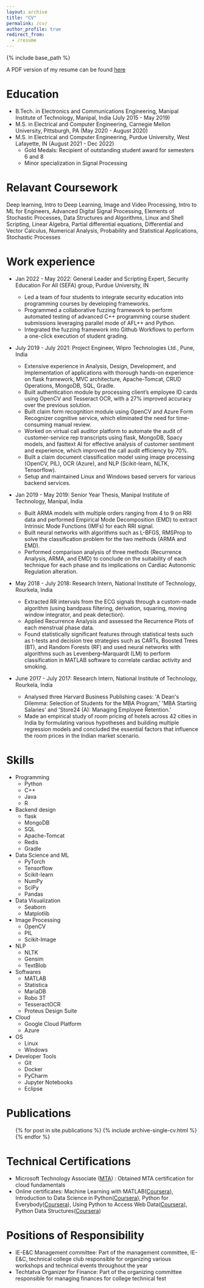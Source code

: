 ```yaml
---
layout: archive
title: "CV"
permalink: /cv/
author_profile: true
redirect_from:
  - /resume
---
```


{% include base_path %}

A PDF version of my resume can be found [here](https://docs.google.com/viewer?url=https://github.com/venkataakhilguntur/venkataakhilguntur.github.io/blob/master/resume/_Resume__VenkataAkhil_.pdf)

Education
======
* B.Tech. in Electronics and Communications Engineering, Manipal Institute of Technology, Manipal, India (July 2015 - May 2019)
* M.S. in Electrical and Computer Engineering, Carnegie Mellon University, Pittsburgh, PA (May 2020 - August 2020)
* M.S. in Electrical and Computer Engineering, Purdue University, West Lafayette, IN (August 2021 - Dec 2022)
  * Gold Medals: Recipient of outstanding student award for semesters 6 and 8  
  * Minor specialization in Signal Processing

Relavant Coursework
======
Deep learning, Intro to Deep Learning, Image and Video Processing, Intro to ML for Engineers, Advanced Digital Signal Processing, Elements of Stochastic Processes, Data Structures and Algorithms, Linux and Shell Scripting, Linear Algebra, Partial differential equations, Differential and Vector Calculus, Numerical Analysis, Probability and Statistical Applications, Stochastic Processes 

Work experience
======

* Jan 2022 - May 2022: General Leader and Scripting Expert, Security Education For All (SEFA) group, Purdue University, IN
  * Led a team of four students to integrate security education into programming courses by developing frameworks.
  * Programmed a collaborative fuzzing framework to perform automated testing of advanced C++ programming
    course student submissions leveraging parallel mode of AFL++ and Python.
  * Integrated the fuzzing framework into Github Workflows to perform a one-click execution of student grading.

* July 2019 - July 2021: Project Engineer, Wipro Technologies Ltd., Pune, India
  * Extensive experience in Analysis, Design, Development, and Implementation of applications with thorough hands-on experience on flask framework, MVC architecture,       Apache-Tomcat, CRUD Operations, MongoDB, SQL, Gradle. 
  * Built authentication module by processing client’s employee ID cards using OpenCV and Tesseract OCR, with a 27% improved accuracy over the previous solution.
  * Built claim form recognition module using OpenCV and Azure Form Recognizer cognitive service, which eliminated the need for time-consuming manual review. 
  * Worked on virtual call auditor platform to automate the audit of customer-service rep transcripts using flask, MongoDB, Spacy models, and fasttext AI for effective     analysis of customer sentiment and experience, which improved the call audit efficiency by 70%. 
  * Built a claim document classification model using image processing (OpenCV, PIL), OCR (Azure), and NLP (Scikit-learn, NLTK, Tensorflow).
  * Setup and maintained Linux and Windows based servers for various backend services.

* Jan 2019 - May 2019: Senior Year Thesis, Manipal Institute of Technology, Manipal, India
  * Built ARMA models with multiple orders ranging from 4 to 9 on RRI data and performed Empirical Mode Decomposition (EMD) to extract Intrinsic Mode Functions (IMFs)     for each RRI signal.
  * Built neural networks with algorithms such as L-BFGS, RMSProp to solve the classification problem for the two methods (ARMA and EMD).
  * Performed comparison analysis of three methods (Recurrence Analysis, ARMA, and EMD) to conclude on the suitability of each technique for each phase and its             implications on Cardiac Autonomic Regulation alteration.

* May 2018 - July 2018: Research Intern, National Institute of Technology, Rourkela, India
  * Extracted RR intervals from the ECG signals through a custom-made algorithm (using bandpass filtering, derivation, squaring, moving window integrator, and peak         detection).
  * Applied Recurrence Analysis and assessed the Recurrence Plots of each menstrual phase data.
  * Found statistically significant features through statistical tests such as t-tests and decision tree strategies such as CARTs, Boosted Trees (BT), and Random           Forests (RF) and used neural networks with algorithms such as Levenberg–Marquardt (LM) to perform classification in MATLAB software to correlate cardiac activity       and smoking.

* June 2017 - July 2017: Research Intern, National Institute of Technology, Rourkela, India
  * Analysed three Harvard Business Publishing cases: 'A Dean's Dilemma: Selection of Students for the MBA Program,' 'MBA Starting Salaries' and 'Store24 (A): Managing     Employee Retention.'
  * Made an empirical study of room pricing of hotels across 42 cities in India by formulating various hypotheses and building multiple regression models and concluded     the essential factors that influence the room prices in the Indian market scenario.



  
Skills
======
* Programming
  * Python
  * C++
  * Java
  * R
* Backend design 
  * flask
  * MongoDB
  * SQL
  * Apache-Tomcat
  * Redis
  * Gradle
* Data Science and ML
  * PyTorch
  * Tensorflow
  * Scikit-learn
  * NumPy
  * SciPy
  * Pandas
* Data Visualization
  * Seaborn
  * Matplotlib
* Image Processing
  * OpenCV
  * PIL
  * Scikit-Image
* NLP
  * NLTK
  * Gensim
  * TextBlob
* Softwares
  * MATLAB
  * Statistica
  * MariaDB
  * Robo 3T
  * TesseractOCR
  * Proteus Design Suite
* Cloud
  * Google Cloud Platform
  * Azure
* OS
  * Linux
  * Windows
* Developer Tools
  *  Git
  *  Docker
  *  PyCharm
  *  Jupyter Notebooks
  *  Eclipse

Publications
======
  <ul>{% for post in site.publications %}
    {% include archive-single-cv.html %}
  {% endfor %}</ul>
  
Technical Certifications
======  
* Microsoft Technology Associate ([MTA](https://drive.google.com/file/d/0B7085L2n7aQLN3VIYkpSQ0JuNDdnVDBwdnlWOGhReENSUm5z/view?resourcekey=0-o7QyVvgGT5NdX_BbNudIIQ)) : Obtained MTA certification for cloud fundamentals 
* Online certificates:  Machine Learning with MATLAB([Coursera](https://www.coursera.org/account/accomplishments/certificate/KFVHHJZK4RWK?utm_medium=certificate&utm_source=link&utm_campaign=copybutton_certificate)), Introduction to Data Science in Python([Coursera](https://www.coursera.org/account/accomplishments/certificate/4D5Q54P5ATEX?utm_medium=certificate&utm_source=link&utm_campaign=copybutton_certificate)), Python for Everybody([Coursera](https://www.coursera.org/account/accomplishments/certificate/6CAEUBXD5N2P?utm_medium=certificate&utm_source=link&utm_campaign=copybutton_certificate)), Using Python to Access Web Data([Coursera](https://www.coursera.org/account/accomplishments/certificate/HJVWMGQUXZUY?utm_medium=certificate&utm_source=link&utm_campaign=copybutton_certificate)), Python Data Structures([Coursera](https://www.coursera.org/account/accomplishments/certificate/25N7FKMLYW9Futm_medium=certificate&utm_source=link&utm_campaign=copybutton_certificate))

Positions of Responsibility
======                                                                           
* IE-E&C Management committee: Part of the management committee, IE-E&C, technical college club responsible for organizing various workshops and technical events throughout the year            
* Techtatva Organizer for Finance: Part of the organizing committee responsible for managing finances for college technical fest                                                                                                                 

